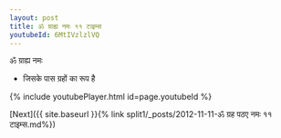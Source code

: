 ```yaml
---
layout: post
title: ॐ ग्राह्य नमः ११ टाइम्स
youtubeId: 6MtIVzlzlVQ
---
```

 
 
 ॐ ग्राह्य नमः  
 
 -  जिसके पास ग्रहों का रूप है 
 
  
 
  
 
 
 
 
 
 


{% include youtubePlayer.html id=page.youtubeId %}
 
[Next]({{ site.baseurl }}{% link  split1/_posts/2012-11-11-ॐ ग्रह पठए नमः ११ टाइम्स.md%})
 
